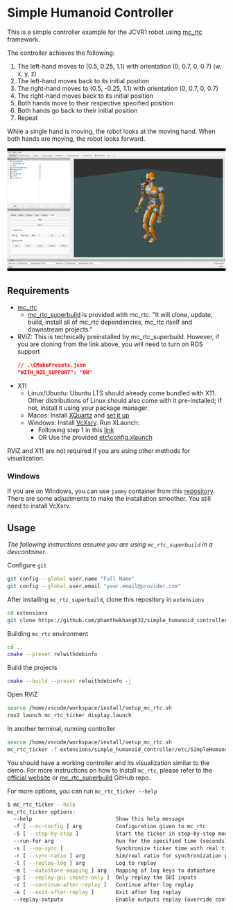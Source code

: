 Simple Humanoid Controller
==

This is a simple controller example for the JCVR1 robot using [mc_rtc](https://github.com/jrl-umi3218/mc_rtc.git) framework. 

The controller achieves the following:

1. The left-hand moves to (0.5, 0.25, 1.1) with orientation (0, 0.7, 0, 0.7) (w, x, y, z)
2. The left-hand moves back to its initial position
3. The right-hand moves to (0.5, -0.25, 1.1) with orientation (0, 0.7, 0, 0.7)
4. The right-hand moves back to its initial position
5. Both hands move to their respective specified position
6. Both hands go back to their initial position
7. Repeat

While a single hand is moving, the robot looks at the moving hand. When both hands are moving, the robot looks forward.

[![Demo](media/demo.png)](media/demo.mp4)

Requirements
--
- [mc_rtc](https://github.com/jrl-umi3218/mc_rtc.git)
  - [mc_rtc_superbuild](https://github.com/mc-rtc/mc-rtc-superbuild.git) is provided with mc_rtc. "It will clone, update, build, install all of mc_rtc dependencies, mc_rtc itself and downstream projects."
- RViZ: This is technically preinstalled by mc_rtc_superbuild. However, if you are cloning from the link above, you will need to turn on ROS support
    ```json
    // .\CMakePresets.json
    "WITH_ROS_SUPPORT": "ON"
    ```
- X11
  - Linux/Ubuntu: Ubuntu LTS should already come bundled with X11. Other distributions of Linux should also come with it pre-installed; if not, install it using your package manager.
  - Macos: Install [XQuartz](https://www.xquartz.org/) and [set it up](https://gist.github.com/cschiewek/246a244ba23da8b9f0e7b11a68bf3285)
  - Windows: Install [VcXsrv](https://sourceforge.net/projects/vcxsrv/). Run XLaunch:
    - Following step 1 in this [link](https://medium.com/@potatowagon/how-to-use-gui-apps-in-linux-docker-container-from-windows-host-485d3e1c64a3)
    - OR Use the provided [etc\config.xlaunch](etc\config.xlaunch)

RViZ and X11 are not required if you are using other methods for visualization. 

### Windows

If you are on Windows, you can use `jammy` container from this [repository](https://github.com/phamthekhang632/mc-rtc-superbuild). There are some adjustments to make the installation smoother. You still need to install VcXsrv.

Usage
--

*The following instructions assume you are using `mc_rtc_superbuild` in a devcontainer.*

Configure `git`

```bash
git config --global user.name "Full Name"
git config --global user.email "your.email@provider.com"
```

After installing `mc_rtc_superbuild`, clone this repository in `extensions` 
```bash
cd extensions
git clone https://github.com/phamthekhang632/simple_humanoid_controller.git
```

Building `mc_rtc` environment

```bash
cd ..
cmake --preset relwithdebinfo
```

Build the projects

```bash
cmake --build --preset relwithdebinfo -j
```

Open RViZ

```bash
source /home/vscode/workspace/install/setup_mc_rtc.sh
ros2 launch mc_rtc_ticker display.launch
```

In another terminal, running controller

```bash
source /home/vscode/workspace/install/setup_mc_rtc.sh
mc_rtc_ticker -f extensions/simple_humanoid_controller/etc/SimpleHumanoidController.in.yaml
```

You should have a working controller and its visualization similar to the demo.
For more instructions on how to install `mc_rtc`, please refer to the [official website](https://jrl.cnrs.fr/mc_rtc/tutorials/introduction/installation-guide.html) or [mc_rtc_superbuild](https://github.com/mc-rtc/mc-rtc-superbuild.git) GitHub repo.

For more options, you can run `mc_rtc_ticker --help`

```bash
$ mc_rtc_ticker --help                                                                        
mc_rtc_ticker options:
  --help                           Show this help message
  -f [ --mc-config ] arg           Configuration given to mc_rtc
  -S [ --step-by-step ]            Start the ticker in step-by-step mode
  --run-for arg                    Run for the specified time (seconds)
  -s [ --no-sync ]                 Synchronize ticker time with real time
  -r [ --sync-ratio ] arg          Sim/real ratio for synchronization purpose
  -l [ --replay-log ] arg          Log to replay
  -m [ --datastore-mapping ] arg   Mapping of log keys to datastore
  -g [ --replay-gui-inputs-only ]  Only replay the GUI inputs
  -c [ --continue-after-replay ]   Continue after log replay
  -e [ --exit-after-replay ]       Exit after log replay
  --replay-outputs                 Enable outputs replay (override controller)
```

